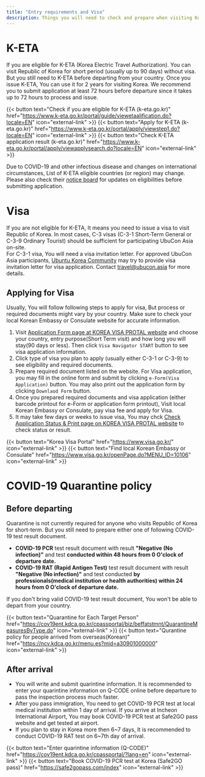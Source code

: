 ```yaml
---
title: "Entry requirements and Visa"
description: Things you will need to check and prepare when visiting Korea
---
```


# K-ETA
If you are eligible for K-ETA (Korea Electric Travel Authorization). You can visit Republic of Korea for short period (usually up to 90 days) without visa.   
But you still need to K-ETA before departing from your country. Once you issue K-ETA, You can use it for 2 years for visiting Korea. We recommend you to submit application at least 72 hours before departure since it takes up to 72 hours to process and issue.

{{< button text="Check if you are eligible for K-ETA (k-eta.go.kr)" href="https://www.k-eta.go.kr/portal/guide/viewetaalification.do?locale=EN" icon="external-link" >}}
{{< button text="Apply for K-ETA (k-eta.go.kr)" href="https://www.k-eta.go.kr/portal/apply/viewstep1.do?locale=EN" icon="external-link" >}}
{{< button text="Check K-ETA application result (k-eta.go.kr)" href="https://www.k-eta.go.kr/portal/apply/viewapplysearch.do?locale=EN" icon="external-link" >}}

Due to COVID-19 and other infectious disease and changes on international circumstances, List of K-ETA eligible countries (or region) may change.
Please also check their [notice board](https://www.k-eta.go.kr/portal/board/viewboardlist.do?tmpltNm=notice&locale=EN) for updates on eligibilities before submitting application.

# Visa

If you are not eligible for K-ETA, It means you need to issue a visa to visit Republic of Korea. In most cases, C-3 visas (C-3-1 Short-Term General or C-3-9 Ordinary Tourist) should be sufficient for participating UbuCon Asia on-site.  
For C-3-1 visa, You will need a visa invitation letter. For approved UbuCon Asia participants, [Ubuntu Korea Community](https://ubuntu-kr.org) may try to provide visa invitation letter for visa application. Contact travel@ubucon.asia for more details.


## Applying for Visa
Usually, You will follow following steps to apply for visa, But process or required documents might vary by your country. Make sure to check your local Korean Embassy or Consulate website for accurate information.

1. Visit [Application Form page at KOREA VISA PROTAL website](https://www.visa.go.kr/openPage.do?MENU_ID=10108) and choose your country, entry purpose(Short Term visit) and how long you will stay(90 days or less). Then click `Visa Navigator START` button to see visa application information.
2. Click type of visa you plan to apply (usually either C-3-1 or C-3-9) to see eligibility and required documents.
3. Prepare required document listed on the website. For Visa application, you may fill in the online form and submit by clicking `e-Form(Visa Application)` button. You may also print out the application form by clicking `Downlaod Form` button.
4. Once you prepared required documents and visa application (either barcode printout for e-Form or application form printout), Visit local Korean Embassy or Consulate, pay visa fee and apply for Visa.
5. It may take few days or weeks to issue visa, You may chck [Check Application Status & Print page on KOREA VISA PROTAL website](https://www.visa.go.kr/openPage.do?MENU_ID=10301) to check status or result.

{{< button text="Korea Visa Portal" href="https://www.visa.go.kr/" icon="external-link" >}} 
{{< button text="Find local Korean Embassy or Consulate" href="https://www.visa.go.kr/openPage.do?MENU_ID=10106" icon="external-link" >}}
# COVID-19 Quarantine policy

## Before departing
Quarantine is not currently required for anyone who visits Republic of Korea for short-term. But you still need to prepare either one of following COVID-19 test result document.
- **COVID-19 PCR** test result document with result **"Negative (No infection)"** and test **conducted within 48 hours from 0 O'clock of departure date.**
- **COVID-19 RAT (Rapid Antigen Test)** test result document with result **"Negative (No infection)"** and test conducted **by professionals(medical institution or health authorities) within 24 hours from 0 O'clock of departure date.**

If you don't bring valid COVID-19 test result document, You won't be able to depart from your country.

{{< button text="Quarantine for Each Target Person" href="https://cov19ent.kdca.go.kr/cpassportal/biz/beffatstmnt/QuarantineMeasuresByType.do" icon="external-link" >}}
{{< button text="Qurantine policy for people arrived from overseas(Korean)" href="https://ncv.kdca.go.kr/menu.es?mid=a30901000000" icon="external-link" >}}

## After arrival
- You will write and submit quarintine information. It is recommended to enter your quarintine information on Q-CODE online before departure to pass the inspection process much faster. 
- After you pass immigration, You need to get COVID-19 PCR test at local medical institution within 1 day of arrival. If you arrive at Incheon International Airport, You may book COVID-19 PCR test at Safe2GO pass website and get tested at airport.
- If you plan to stay in Korea more then 6~7 days, It is recommended to conduct COVID-19 RAT test on 6~7th day of arrival.

{{< button text="Enter quarintine information (Q-CODE)" href="https://cov19ent.kdca.go.kr/cpassportal/?lang=en" icon="external-link" >}}
{{< button text="Book COVID-19 PCR test at Korea (Safe2GO pass)" href="https://safe2gopass.com/index" icon="external-link" >}}

